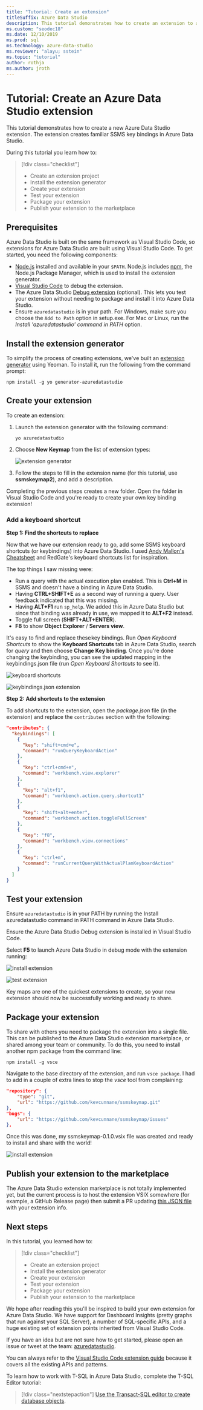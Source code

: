 ```yaml
---
title: "Tutorial: Create an extension"
titleSuffix: Azure Data Studio
description: This tutorial demonstrates how to create an extension to add custom functionality to Azure Data Studio.
ms.custom: "seodec18"
ms.date: 12/10/2019
ms.prod: sql
ms.technology: azure-data-studio
ms.reviewer: "alayu; sstein"
ms.topic: "tutorial"
author: rothja
ms.author: jroth
---
```

# Tutorial: Create an Azure Data Studio extension

This tutorial demonstrates how to create a new Azure Data Studio extension. The extension creates familiar SSMS key bindings in Azure Data Studio.

During this tutorial you learn how to:
> [!div class="checklist"]
> * Create an extension project
> * Install the extension generator
> * Create your extension
> * Test your extension
> * Package your extension
> * Publish your extension to the marketplace

## Prerequisites

Azure Data Studio is built on the same framework as Visual Studio Code, so extensions for Azure Data Studio are built using Visual Studio Code. To get started, you need the following components:

- [Node.js](https://nodejs.org) installed and available in your `$PATH`. Node.js includes [npm](https://www.npmjs.com/), the Node.js Package Manager, which is used to install the extension generator.
- [Visual Studio Code](https://code.visualstudio.com) to debug the extension.
- The Azure Data Studio [Debug extension](https://marketplace.visualstudio.com/items?itemName=ms-mssql.sqlops-debug) (optional). This lets you test your extension without needing to package and install it into Azure Data Studio.
- Ensure `azuredatastudio` is in your path. For Windows, make sure you choose the `Add to Path` option in setup.exe. For Mac or Linux, run the *Install 'azuredatastudio' command in PATH* option.


## Install the extension generator

To simplify the process of creating extensions, we've built an [extension generator](https://code.visualstudio.com/docs/extensions/yocode) using Yeoman. To install it, run the following from the command prompt:

`npm install -g yo generator-azuredatastudio`

## Create your extension

To create an extension:

1. Launch the extension generator with the following command:

   `yo azuredatastudio`

2. Choose **New Keymap** from the list of extension types:

   ![extension generator](./media/tutorial-create-extension/extension-generator.png)

3. Follow the steps to fill in the extension name (for this tutorial, use **ssmskeymap2**), and add a description.

Completing the previous steps creates a new folder. Open the folder in Visual Studio Code and you're ready to create your own key binding extension!


### Add a keyboard shortcut

**Step 1: Find the shortcuts to replace**

Now that we have our extension ready to go, add some SSMS keyboard shortcuts (or keybindings) into Azure Data Studio. I used [Andy Mallon's Cheatsheet](https://am2.co/2018/02/updated-cheat-sheet/) and RedGate's keyboard shortcuts list for inspiration.

The top things I saw missing were:

- Run a query with the actual execution plan enabled. This is **Ctrl+M** in SSMS and doesn't have a binding in Azure Data Studio.
- Having **CTRL+SHIFT+E** as a second way of running a query. User feedback indicated that this was missing.
- Having **ALT+F1** run `sp_help`. We added this in Azure Data Studio but since that binding was already in use, we mapped it to **ALT+F2** instead.
- Toggle full screen (**SHIFT+ALT+ENTER**).
- **F8** to show **Object Explorer** / **Servers view**.

It's easy to find and replace these key bindings. Run *Open Keyboard Shortcuts* to show the **Keyboard Shortcuts** tab in Azure Data Studio, search for *query* and then choose **Change Key binding**. Once you're done changing the keybinding, you can see the updated mapping in the keybindings.json file (run *Open Keyboard Shortcuts* to see it).

![keyboard shortcuts](./media/tutorial-create-extension/keyboard-shortcuts.png)

![keybindings.json extension](./media/tutorial-create-extension/keybindings-json.png)


**Step 2: Add shortcuts to the extension**

To add shortcuts to the extension, open the *package.json* file (in the extension) and replace the `contributes` section with the following:

```json
"contributes": {
  "keybindings": [
    {
      "key": "shift+cmd+e",
      "command": "runQueryKeyboardAction"
    },
    {
      "key": "ctrl+cmd+e",
      "command": "workbench.view.explorer"
    },
    {
      "key": "alt+f1",
      "command": "workbench.action.query.shortcut1"
    },
    {
      "key": "shift+alt+enter",
      "command": "workbench.action.toggleFullScreen"
    },
    {
      "key": "f8",
      "command": "workbench.view.connections"
    },
    {
      "key": "ctrl+m",
      "command": "runCurrentQueryWithActualPlanKeyboardAction"
    }
  ]
}
```

## Test your extension

Ensure `azuredatastudio` is in your PATH by running the Install azuredatastudio command in PATH command in Azure Data Studio.

Ensure the Azure Data Studio Debug extension is installed in Visual Studio Code.

Select **F5** to launch Azure Data Studio in debug mode with the extension running:

![install extension](./media/tutorial-create-extension/install-extension.png)

![test extension](./media/tutorial-create-extension/test-extension.png)

Key maps are one of the quickest extensions to create, so your new extension should now be successfully working and ready to share.

## Package your extension

To share with others you need to package the extension into a single file. This can be published to the Azure Data Studio extension marketplace, or shared among your team or community. To do this, you need to install another npm package from the command line:

`npm install -g vsce`

Navigate to the base directory of the extension, and run `vsce package`. I had to add in a couple of extra lines to stop the *vsce* tool from complaining:

```json
"repository": {
    "type": "git",
    "url": "https://github.com/kevcunnane/ssmskeymap.git"
},
"bugs": {
    "url": "https://github.com/kevcunnane/ssmskeymap/issues"
},
```

Once this was done, my ssmskeymap-0.1.0.vsix file was created and ready to install and share with the world!

![install extension](./media/tutorial-create-extension/extensions.png)


## Publish your extension to the marketplace

The Azure Data Studio extension marketplace is not totally implemented yet, but the current process is to host the extension VSIX somewhere (for example, a GitHub Release page) then submit a PR updating [this JSON file](https://github.com/Microsoft/azuredatastudio/blob/release/extensions/extensionsGallery.json) with your extension info.


## Next steps

In this tutorial, you learned how to:
> [!div class="checklist"]
> * Create an extension project
> * Install the extension generator
> * Create your extension
> * Test your extension
> * Package your extension
> * Publish your extension to the marketplace


We hope after reading this you'll be inspired to build your own extension for Azure Data Studio. We have support for Dashboard Insights (pretty graphs that run against your SQL Server), a number of SQL-specific APIs, and a huge existing set of extension points inherited from Visual Studio Code.

If you have an idea but are not sure how to get started, please open an issue or tweet at the team: [azuredatastudio](https://twitter.com/azuredatastudio).

You can always refer to the [Visual Studio Code extension guide](https://code.visualstudio.com/docs/extensions/overview) because it covers all the existing APIs and patterns.


To learn how to work with T-SQL in Azure Data Studio, complete the T-SQL Editor tutorial:

> [!div class="nextstepaction"]
> [Use the Transact-SQL editor to create database objects](tutorial-sql-editor.md).

